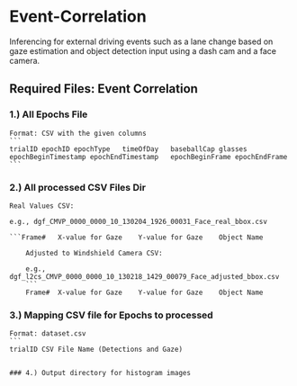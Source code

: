 # Event-Correlation
Inferencing for external driving events such as a lane change based on gaze estimation and object detection input using a dash cam and a face camera. 

## Required Files: Event Correlation

### 1.) All Epochs File
	Format: CSV with the given columns
	```
	trialID	epochID	epochType	timeOfDay	baseballCap	glasses	epochBeginTimestamp	epochEndTimestamp	epochBeginFrame	epochEndFrame
  	```

### 2.) All processed CSV Files Dir

	Real Values CSV:

	e.g., dgf_CMVP_0000_0000_10_130204_1926_00031_Face_real_bbox.csv
  
	```Frame#	X-value for Gaze	Y-value for Gaze	Object Name
```
	Adjusted to Windshield Camera CSV:
	
	e.g., dgf_l2cs_CMVP_0000_0000_10_130218_1429_00079_Face_adjusted_bbox.csv
	```
	Frame#	X-value for Gaze	Y-value for Gaze	Object Name
  ```
### 3.) Mapping CSV file for Epochs to processed 
	
	Format: dataset.csv
	```
	trialID	CSV File Name (Detections and Gaze)
  ```

### 4.) Output directory for histogram images
